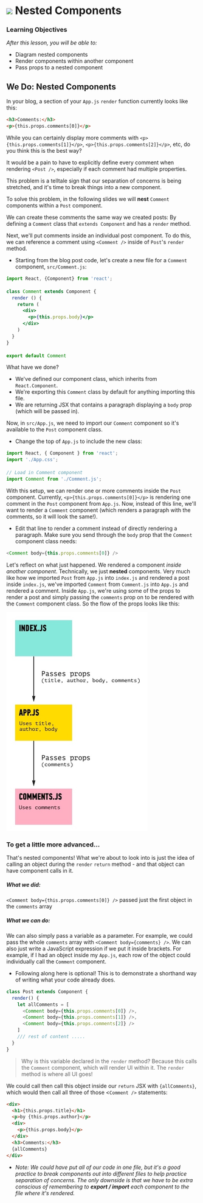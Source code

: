 # ![](https://ga-dash.s3.amazonaws.com/production/assets/logo-9f88ae6c9c3871690e33280fcf557f33.png) Nested Components


### Learning Objectives
*After this lesson, you will be able to:*
- Diagram nested components
- Render components within another component
- Pass props to a nested component

## We Do: Nested Components

In your blog, a section of your `App.js` `render` function currently looks like this:
```html
<h3>Comments:</h3>
<p>{this.props.comments[0]}</p>
```

While you can certainly display more comments with `<p>{this.props.comments[1]}</p>`, `<p>{this.props.comments[2]}</p>`, etc, do you think this is the best way?

It would be a pain to have to explicitly define every comment when rendering `<Post />`, especially if each comment had multiple properties.

This problem is a telltale sign that our separation of concerns is being stretched, and it's time to break things into a new component.

To solve this problem, in the following slides we will **nest** `Comment` components within a `Post` component.

We can create these comments the same way we created posts: By defining a `Comment` class that `extends Component` and has a `render` method.

Next, we'll put comments inside an individual post component. To do this, we can reference a comment using `<Comment />` inside of `Post`'s `render` method.

* Starting from the blog post code, let's create a new file for a `Comment` component, `src/Comment.js`:

```jsx
import React, {Component} from 'react';

class Comment extends Component {
  render () {
    return (
      <div>
        <p>{this.props.body}</p>
      </div>
    )
  }
}

export default Comment
```

What have we done?

* We've defined our component class, which inherits from `React.Component`.
* We're exporting this `Comment` class by default for anything importing this file.
* We are returning JSX that contains a paragraph displaying a `body` prop (which will be passed in).

Now, in `src/App.js`, we need to import our `Comment` component so it's available to the `Post` component class.
* Change the top of `App.js` to include the new class:

```js
import React, { Component } from 'react';
import './App.css';

// Load in Comment component
import Comment from './Comment.js';
```
With this setup, we can render one or more comments inside the `Post` component. Currently,
`<p>{this.props.comments[0]}</p>` is rendering one comment in the `Post` component from `App.js`. Now, instead of this line, we'll want to render a `Comment` component (which renders a paragraph with the comments, so it will look the same!).
* Edit that line to render a comment instead of directly rendering a paragraph.  Make sure you send through the `body` prop that the `Comment` component class needs:

```js
<Comment body={this.props.comments[0]} />
```

Let's reflect on what just happened. We rendered a component _inside another component_. Technically, we just **nested** components. Very much like how we imported `Post` from `App.js` into `index.js` and rendered a post inside `index.js`, we've imported `Comment` from `Comment.js` into `App.js` and rendered a comment. Inside `App.js`, we're using some of the props to render a post and simply passing the `comments` prop on to be rendered with the `Comment` component class. So the flow of the props looks like this:


![nested components chart](../images/nested_components_chart.jpg)


### To get a little more advanced...

That's nested components! What we're about to look into is just the idea of calling an object during the `render` `return` method - and that object can have component calls in it.

##### What we did:

`<Comment body={this.props.comments[0]} />` passed just the first object in the `comments` array

##### What we can do:

We can also simply pass a variable as a parameter. For example, we could pass the whole `comments` array with `<Comment body={comments} />`. We can also just write a JavaScript expression if we put it inside brackets. For example, if I had an object inside my `App.js`, each row of the object could individually call the `Comment` component.

* Following along here is optional! This is to demonstrate a shorthand way of writing what your code already does.

```js
class Post extends Component {
  render() {
    let allComments = [
      <Comment body={this.props.comments[0]} />,
      <Comment body={this.props.comments[1]} />,
      <Comment body={this.props.comments[2]} />
    ]
    /// rest of content .....
  }
}
```

> Why is this variable declared in the `render` method? Because this calls the `Comment` component, which will render UI within it. The `render` method is where all UI goes!

We could call then call this object inside our `return` JSX with `{allComments}`, which would then call all three of those <`Comment />` statements:

```html
<div>
  <h1>{this.props.title}</h1>
  <p>by {this.props.author}</p>
  <div>
    <p>{this.props.body}</p>
  </div>
  <h3>Comments:</h3>
  {allComments}
</div>
```

 * *Note: We could have put all of our code in one file, but it's a good practice to break components out into different files to help practice separation of concerns. The only downside is that we have to be extra conscious of remembering to **export / import** each component to the file where it's rendered.*